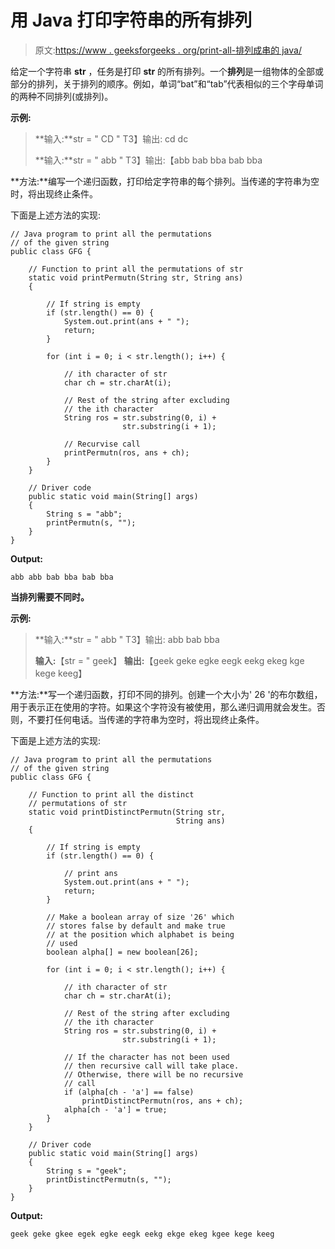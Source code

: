 # 用 Java 打印字符串的所有排列

> 原文:[https://www . geeksforgeeks . org/print-all-排列成串的 java/](https://www.geeksforgeeks.org/print-all-permutations-of-a-string-in-java/)

给定一个字符串 **str** ，任务是打印 **str** 的所有排列。一个**排列**是一组物体的全部或部分的排列，关于排列的顺序。例如，单词“bat”和“tab”代表相似的三个字母单词的两种不同排列(或排列)。

**示例:**

> **输入:**str = " CD "
> T3】输出: cd dc
> 
> **输入:**str = " abb "
> T3】输出:【abb bab bba bab bba

**方法:**编写一个递归函数，打印给定字符串的每个排列。当传递的字符串为空时，将出现终止条件。

下面是上述方法的实现:

```
// Java program to print all the permutations
// of the given string
public class GFG {

    // Function to print all the permutations of str
    static void printPermutn(String str, String ans)
    {

        // If string is empty
        if (str.length() == 0) {
            System.out.print(ans + " ");
            return;
        }

        for (int i = 0; i < str.length(); i++) {

            // ith character of str
            char ch = str.charAt(i);

            // Rest of the string after excluding 
            // the ith character
            String ros = str.substring(0, i) + 
                         str.substring(i + 1);

            // Recurvise call
            printPermutn(ros, ans + ch);
        }
    }

    // Driver code
    public static void main(String[] args)
    {
        String s = "abb";
        printPermutn(s, "");
    }
}
```

**Output:**

```
abb abb bab bba bab bba

```

**当排列需要不同时。**

**示例:**

> **输入:**str = " abb "
> T3】输出: abb bab bba
> 
> **输入:**【str = " geek】
> **输出:**【geek geke egke eegk eekg ekeg kge kege keeg】

**方法:**写一个递归函数，打印不同的排列。创建一个大小为' 26 '的布尔数组，用于表示正在使用的字符。如果这个字符没有被使用，那么递归调用就会发生。否则，不要打任何电话。当传递的字符串为空时，将出现终止条件。

下面是上述方法的实现:

```
// Java program to print all the permutations
// of the given string
public class GFG {

    // Function to print all the distinct
    // permutations of str
    static void printDistinctPermutn(String str, 
                                     String ans)
    {

        // If string is empty
        if (str.length() == 0) {

            // print ans
            System.out.print(ans + " ");
            return;
        }

        // Make a boolean array of size '26' which
        // stores false by default and make true 
        // at the position which alphabet is being
        // used
        boolean alpha[] = new boolean[26];

        for (int i = 0; i < str.length(); i++) {

            // ith character of str
            char ch = str.charAt(i);

            // Rest of the string after excluding 
            // the ith character
            String ros = str.substring(0, i) + 
                         str.substring(i + 1);

            // If the character has not been used 
            // then recursive call will take place. 
            // Otherwise, there will be no recursive
            // call
            if (alpha[ch - 'a'] == false)
                printDistinctPermutn(ros, ans + ch);
            alpha[ch - 'a'] = true;
        }
    }

    // Driver code
    public static void main(String[] args)
    {
        String s = "geek";
        printDistinctPermutn(s, "");
    }
}
```

**Output:**

```
geek geke gkee egek egke eegk eekg ekge ekeg kgee kege keeg

```